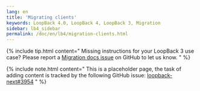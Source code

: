 ```yaml
---
lang: en
title: 'Migrating clients'
keywords: LoopBack 4.0, LoopBack 4, LoopBack 3, Migration
sidebar: lb4_sidebar
permalink: /doc/en/lb4/migration-clients.html
---
```


{% include tip.html content="
Missing instructions for your LoopBack 3 use case? Please report a [Migration docs issue](https://github.com/strongloop/loopback-next/issues/new?labels=question,Migration,Docs&template=Migration_docs.md) on GitHub to let us know.
" %}

{% include note.html content="
This is a placeholder page, the task of adding content is tracked by the
following GitHub issue:
[loopback-next#3954](https://github.com/strongloop/loopback-next/issues/3954)
" %}
